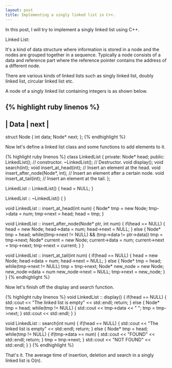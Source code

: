 ```yaml
---
layout: post
title: Implementing a singly linked list in C++. 
---
```


In this post, I will try to implement a singly linked list using C++.

Linked List:

It's a kind of data structure where information is stored in a node and the nodes are grouped together in a sequence. Typically a node consists of a data and reference part where the reference pointer contains the address of a different node.

There are various kinds of linked lists such as singly linked list, doubly linked list, circular linked list etc.

A node of a singly linked list containing integers is as shown below.

{% highlight ruby linenos %}
---------------
| Data | next |
---------------  
struct Node
{
    int data;
    Node* next;
};
{% endhighlight %}

Now let's define a linked list class and some functions to add elements to it.

{% highlight ruby linenos %}
class LinkedList
{
private:
    Node* head;
public:
    LinkedList();                                  // constructor.
    ~LinkedList();                                 // Destructor.
    void display();
    void search(int);
    void insert_at_head(int);                      // Insert an element at the head.
    void insert_after_node(Node*, int);            // Insert an element after a certain node.
    void insert_at_tail(int);                      // Insert an element at the tail.
};

LinkedList :: LinkedList()
{
    head = NULL;
} 

LinkedList :: ~LinkedList()
{
}

void LinkedList :: insert_at_head(int num)
{
    Node* tmp = new Node;
    tmp->data = num;
    tmp->next = head;
    head = tmp;
}

void LinkedList :: insert_after_node(Node* ptr, int num)
{
    if(head == NULL)
    {
        head = new Node;
        head->data = num;
        head->next = NULL;
    }
    else
    {
        Node* tmp = head;
        while((tmp->next != NULL) && (tmp->data != ptr->data))
            tmp = tmp->next;
        Node* current = new Node;
        current->data = num;
        current->next = tmp->next;
        tmp->next = current;
    }
}

void LinkedList :: insert_at_tail(int num)
{
    if(head == NULL)
    {
        head = new Node;
        head->data = num;
        head->next = NULL;
    }
    else
    {
        Node* tmp = head;
        while(tmp->next != NULL)
            tmp = tmp->next;
        Node* new_node = new Node;
        new_node->data = num
        new_node->next = NULL;
        tmp->next = new_node;
    }
}
{% endhighlight %}

Now let's finish off the display and search function.

{% highlight ruby linenos %}
void LinkedList :: display()
{
    if(head == NULL)
    {
        std::cout << "The linked list is empty" << std::endl;
        return;
    }
    else
    {
        Node* tmp = head;
        while(tmp != NULL)
        {
            std::cout << tmp->data << " ";
            tmp = tmp->next;
        }
        std::cout << std::endl;
    }
}

void LinkedList :: search(int num)
{
    if(head == NULL)
    {
        std::cout << "The linked list is empty" << std::endl;
        return;
    }
    else
    {
        Node* tmp = head;
        while(tmp != NULL)
        {
            if(tmp->data == num)
            {
                std::cout << "FOUND" << std::endl;
                return;
            }
            tmp = tmp->next;
        }
        std::cout << "NOT FOUND" << std::endl;
    }
}
{% endhighlight %}

That's it. The average time of insertion, deletion and search in a singly linked list is O(n).
[^fn-sample_footnote]: Handy! Now click the return link to go back.

